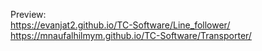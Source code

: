 Preview:
<br> https://evanjat2.github.io/TC-Software/Line_follower/
<br> https://mnaufalhilmym.github.io/TC-Software/Transporter/
